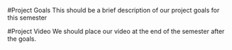 #Project Goals
This should be a brief description of our project goals for this semester

#Project Video
We should place our video at the end of the semester after the goals.
